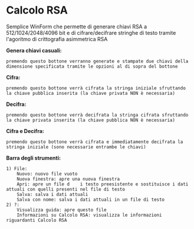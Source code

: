 # Calcolo RSA
Semplice WinForm che permette di generare chiavi RSA a 512/1024/2048/4096 bit e di cifrare/decifrare stringhe di testo tramite l'agoritmo di crittografia asimmetrica RSA

**Genera chiavi casuali:**

	premendo questo bottone verranno generate e stampate due chiavi della dimensione specificata tramite le opzioni al di sopra del bottone  

**Cifra:**  

	premendo questo bottone verrà cifrata la stringa iniziale sfruttando la chiave pubblica inserita (la chiave privata NON è necessaria)  
	
**Decifra:** 

	premendo questo bottone verrà decifrata la stringa cifrata sfruttando la chiave privata inserita (la chiave pubblica NON è necessaria)  
	
**Cifra e Decifra:** 

	premendo questo bottone verrà cifrata e immediatamente decifrata la stringa iniziale (sono necessarie entrambe le chiavi)  
	
	

**Barra degli strumenti:**

	1) File:
		Nuovo: nuovo file vuoto  
		Nuova finestra: apre una nuova finestra  
		Apri: apre un file d	i testo preesistente e sostituisce i dati attuali con quelli presenti nel file di testo  
		Salva: salva i dati attuali  
		Salva con nome: salva i dati attuali in un file di testo  
	2) ?:
		Visualizza guida: apre questo file  
		Informazioni su Calcolo RSA: visualizza le informazioni riguardanti Calcolo RSA  
